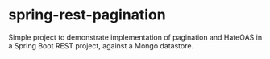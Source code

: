 # spring-rest-pagination
Simple project to demonstrate implementation of pagination and HateOAS in a Spring Boot REST project, against a Mongo datastore.
